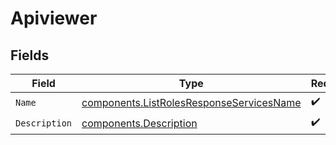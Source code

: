 # Apiviewer


## Fields

| Field                                                                                                | Type                                                                                                 | Required                                                                                             | Description                                                                                          |
| ---------------------------------------------------------------------------------------------------- | ---------------------------------------------------------------------------------------------------- | ---------------------------------------------------------------------------------------------------- | ---------------------------------------------------------------------------------------------------- |
| `Name`                                                                                               | [components.ListRolesResponseServicesName](../../models/components/listrolesresponseservicesname.md) | :heavy_check_mark:                                                                                   | N/A                                                                                                  |
| `Description`                                                                                        | [components.Description](../../models/components/description.md)                                     | :heavy_check_mark:                                                                                   | N/A                                                                                                  |